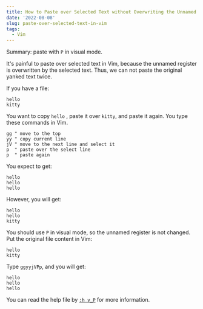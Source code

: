 ```yaml
---
title: How to Paste over Selected Text without Overwriting the Unnamed Register in Vim
date: '2022-08-08'
slug: paste-over-selected-text-in-vim
tags:
  - Vim
---
```


Summary: paste with `P` in visual mode.

It's painful to paste over selected text in Vim, because the unnamed register is overwritten by the selected text. Thus, we can not paste the original yanked text twice.

If you have a file:

```
hello
kitty
```

You want to copy `hello` , paste it over `kitty`, and paste it again. You type these commands in Vim.

```vim
gg " move to the top
yy " copy current line
jV " move to the next line and select it
p  " paste over the select line
p  " paste again
```

You expect to get:

```
hello
hello
hello
```

However, you will get:

```
hello
hello
kitty
```

You should use `P` in visual mode, so the unnamed register is not changed. Put the original file content in Vim:

```
hello
kitty
```

Type `ggyyjVPp`, and you will get:

```
hello
hello
hello
```

You can read the help file by [`:h v_P`](https://vimhelp.org/change.txt.html#v_P) for more information.
